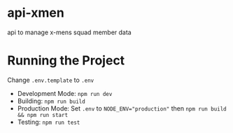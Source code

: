 # api-xmen
api to manage x-mens squad member data

# Running the Project

Change `.env.template` to `.env`

- Development Mode: `npm run dev`
- Building: `npm run build`
- Production Mode: Set `.env` to `NODE_ENV="production"` then `npm run build && npm run start`
- Testing: `npm run test`